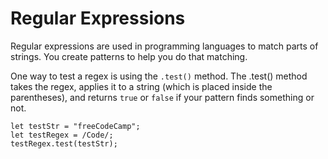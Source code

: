 # Regular Expressions

Regular expressions are used in programming languages to match parts of strings. You create patterns to help you do that matching.

One way to test a regex is using the `.test()` method. The .test() method takes the regex, applies it to a string (which is placed inside the parentheses), and returns `true` or `false` if your pattern finds something or not.

```
let testStr = "freeCodeCamp";
let testRegex = /Code/;
testRegex.test(testStr);
```
